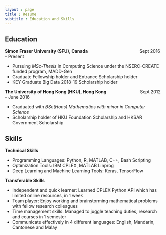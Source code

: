 ```yaml
---
layout : page
title : Resume
subtitle : Education and Skills
---
```


Education
---------
**Simon Fraser University (SFU), Canada** &emsp; &emsp; &emsp; &emsp; &emsp; &emsp; &emsp; &emsp; &emsp;  Sept 2016 - Present 
* Pursuing _MSc-Thesis_ in Computing Science under the NSERC-CREATE funded program, MADD-Gen 
* Graduate Fellowship holder and Entrance Scholarship holder
* KEY Graduate Big Data 2018-19 Scholarship holder

**The University of Hong Kong (HKU), Hong Kong** &emsp; &emsp; &emsp; &emsp; &emsp;&emsp; Sept 2012 - June 2016  
* Graduated with _BSc(Hons) Mathematics with minor in Computer Science_
* Scholarship holder of HKU Foundation Scholarship and HKSAR Government Scholarship

Skills
---------
**Technical Skills**
* Programming Languages: Python, R, MATLAB, C++, Bash Scripting
* Optimization Tools: IBM CPLEX, MATLAB Linprog
* Deep Learning and Machine Learning Tools: Keras, TensorFlow  

**Transferable Skills**  
* Independent and quick learner: Learned CPLEX Python API which has limited online resources, in 1 week
* Team player: Enjoy working and brainstorming mathematical problems with fellow research colleagues
* Time management skills: Managed to juggle teaching duties, research and courses in 1 semester
* Communicate effectively in 4 different languages: English, Mandarin, Cantonese and Malay
